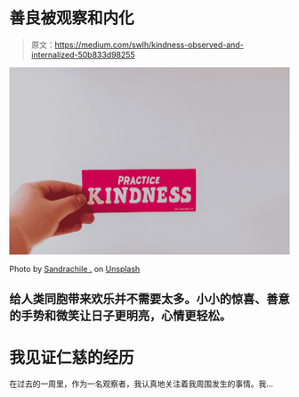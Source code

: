 # 善良被观察和内化

> 原文：<https://medium.com/swlh/kindness-observed-and-internalized-50b833d98255>

![](img/9796c24ff9068b23e2fa8d436af8688c.png)

Photo by [Sandrachile .](https://unsplash.com/@sandrachile?utm_source=medium&utm_medium=referral) on [Unsplash](https://unsplash.com?utm_source=medium&utm_medium=referral)

## 给人类同胞带来欢乐并不需要太多。小小的惊喜、善意的手势和微笑让日子更明亮，心情更轻松。

# 我见证仁慈的经历

在过去的一周里，作为一名观察者，我认真地关注着我周围发生的事情。我…